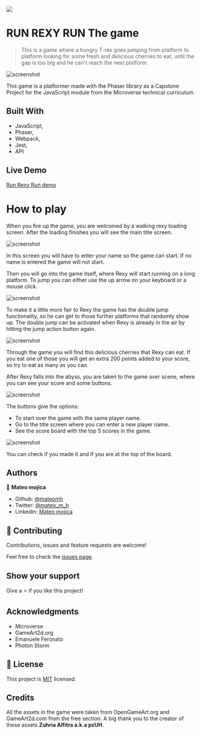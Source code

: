 ![](https://img.shields.io/badge/Microverse-blueviolet)

# RUN REXY RUN The game

> This is a game where a hungry T-rex goes jumping from platform to platform looking for some fresh and delicious cherries to eat, until the gap is too big and he can't reach the next platform.

![screenshot](./screenshots/title.png)

This game is a platformer made with the Phaser library as a Capstone Project for the JavaScript module from the Microverse technical curriculum.

## Built With

- JavaScript,
- Phaser,
- Webpack,
- Jest,
- API

## Live Demo

[Run Rexy Run demo](https://mateomh.github.io/Rexy-Run-thegame/)


# How to play

When you fire up the game, you are welcomed by a walking rexy loading screen. After the loading finishes you will see the main title screen.

![screenshot](./screenshots/title.png)

In this screen you will have to enter your name so the game can start. If no name is entered the game will not start.

Then you will go into the game itself, where Rexy will start running on a long platform. To jump you can either use the up arrow on your keyboard or a mouse click.

![screenshot](./screenshots/gameplay.png)


To make it a little more fair to Rexy the game has the double jump functionality, so he can get to those further platforms that randomly show up. The double jump can be activated when Rexy is already in the air by hitting the jump action button again.

![screenshot](./src/assets/items/item1.png)

Through the game you will find this delicious cherries that Rexy can eat. If you eat one of those you will get an extra 200 points added to your score, so try to eat as many as you can.

After Rexy falls into the abyss, you are taken to the game over scene, where you can see your score and some buttons.

![screenshot](./screenshots/gameoverscreen.png)

The buttons give the options: 
- To start over the game with the same player name.
- Go to the title screen where you can enter a new player name.
- See the score board with the top 5 scores in the game.

![screenshot](./screenshots/scores.png)

You can check if you made it and if you are at the top of the board.


## Authors

👤 **Mateo mojica**

- Github: [@mateomh](https://github.com/mateomh)
- Twitter: [@mateo_m_h](https://twitter.com/mateo_m_h)
- Linkedin: [Mateo mojica](https://linkedin.com/mateo_mojica_hernandez)


## 🤝 Contributing

Contributions, issues and feature requests are welcome!

Feel free to check the [issues page](issues/).

## Show your support

Give a ⭐️ if you like this project!

## Acknowledgments

- Microverse
- GameArt2d.org
- Emanuele Feronato
- Photon Storm

## 📝 License

This project is [MIT](https://opensource.org/licenses/MIT) licensed.

## Credits

All the assets in the game were taken from OpenGameArt.org and GameArt2d.com from the free section. A big thank you to the creator of these assets **Zuhria Alfitra a.k.a pzUH**.
